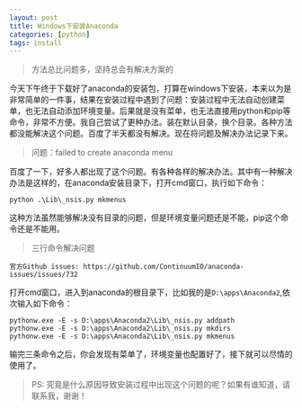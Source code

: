 ```yaml
---
layout: post
title: Windows下安装Anaconda
categories: [python]
tags: install
---
```


> 方法总比问题多，坚持总会有解决方案的

今天下午终于下载好了anaconda的安装包，打算在windows下安装，本来以为是非常简单的一件事，结果在安装过程中遇到了问题：安装过程中无法自动创建菜单，也无法自动添加环境变量。后果就是没有菜单，也无法直接用python和pip等命令，非常不方便。我自己尝试了更种办法。装在默认目录，换个目录。各种方法都没能解决这个问题。百度了半天都没有解决。现在将问题及解决办法记录下来。

> 问题：failed to create anaconda menu

百度了一下，好多人都出现了这个问题。有各种各样的解决办法。其中有一种解决办法是这样的，在anaconda安装目录下，打开cmd窗口，执行如下命令：

```
python .\Lib\_nsis.py mkmenus
```

这种方法虽然能够解决没有目录的问题，但是环境变量问题还是不能，pip这个命令还是不能用。

> 三行命令解决问题

`官方Github issues: https://github.com/ContinuumIO/anaconda-issues/issues/732`

打开cmd窗口，进入到anaconda的根目录下，比如我的是`D:\apps\Anaconda2`,依次输入如下命令：

```
pythonw.exe -E -s D:\apps\Anaconda2\Lib\_nsis.py addpath
pythonw.exe -E -s D:\apps\Anaconda2\Lib\_nsis.py mkdirs
pythonw.exe -E -s D:\apps\Anaconda2\Lib\_nsis.py mkmenus
```

输完三条命令之后，你会发现有菜单了，环境变量也配置好了，接下就可以尽情的使用了。

>PS: 究竟是什么原因导致安装过程中出现这个问题的呢？如果有谁知道，请联系我，谢谢！
